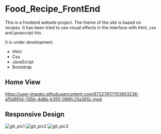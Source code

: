 # Food_Recipe_FrontEnd

This is a frontend website project. The theme of the site is based on recipes. It has been tried to use visual effects in the interface with html, css and javascript trio.

It is under development.

* Html
* Css
* JavaScript
* Bootstrap

<h2>Home View</h2>


https://user-images.githubusercontent.com/67227817/153953236-af5d6f04-7d5b-4d8b-b355-088fc25a365c.mp4

<h2>Responsive Design</h2>


![git_pic1](https://user-images.githubusercontent.com/67227817/153954714-3d4ae9cf-f411-4573-878d-3f186b8aee79.PNG)
![git_pic2](https://user-images.githubusercontent.com/67227817/153954716-7bf03e12-c8c9-448c-8377-e4a1f71b28b4.PNG)
![git_pic3](https://user-images.githubusercontent.com/67227817/153954718-f984d393-24cd-41c1-8318-797575f9849e.PNG)
